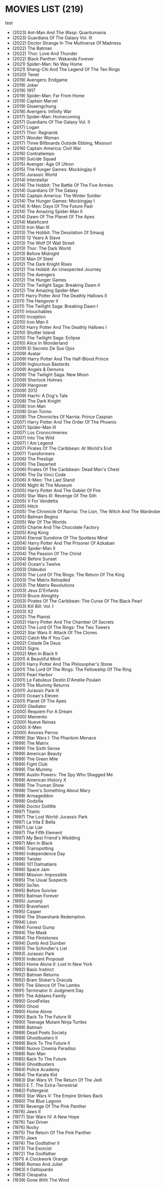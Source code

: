 # MOVIES LIST (219)
test
- (2023) Ant-Man And The Wasp: Quantumania
- (2023) Guardians Of The Galaxy Vol. III
- (2022) Doctor Strange In The Multiverse Of Madness 
- (2022) The Batman
- (2022) Thor: Love And Thunder
- (2022) Black Panther: Wakanda Forever
- (2021) Spider-Man: No Way Home
- (2021) Shang-Chi And The Legend Of The Ten Rings
- (2020) Tenet
- (2019) Avengers: Endgame
- (2019) Joker
- (2019) 1917
- (2019) Spider-Man: Far From Home
- (2019) Captain Marvel
- (2019) Gisaengchung
- (2018) Avengers: Infinity War
- (2017) Spider-Man: Homecoming
- (2017) Guardians Of The Galaxy Vol. II
- (2017) Logan
- (2017) Thor: Ragnarok
- (2017) Wonder Woman
- (2017) Three Billboards Outside Ebbing, Missouri
- (2016) Captain America: Civil War
- (2016) Contratiempo
- (2016) Suicide Squad
- (2015) Avenger: Age Of Ultron
- (2015) The Hunger Games: Mockingjay II
- (2015) Jurassic World
- (2014) Interstellar
- (2014) The Hobbit: The Battle Of The Five Armies
- (2014) Guardians Of The Galaxy 
- (2014) Captain America: The Winter Soldier
- (2014) The Hunger Games: Mockingjay I
- (2014) X-Men: Days Of The Future Past
- (2014) The Amazing Spider-Man II
- (2014) Dawn Of The Planet Of The Apes
- (2014) Maleficent
- (2013) Iron Man III
- (2013) The Hobbit: The Desolation Of Smaug
- (2013) 12 Years A Slave
- (2013) The Wolf Of Wall Street
- (2013) Thor: The Dark World
- (2013) Before Midnight
- (2013) Man Of Steel
- (2012) The Dark Knight Rises
- (2012) The Hobbit: An Unexpected Journey
- (2012) The Avengers
- (2012) The Hunger Games
- (2012) The Twilight Saga: Breaking Dawn II
- (2012) The Amazing Spider-Man
- (2011) Harry Potter And The Deathly Hallows II
- (2011) The Hangover II
- (2011) The Twilight Saga: Breaking Dawn I
- (2011) Intouchables
- (2010) Inception
- (2010) Iron Man II
- (2010) Harry Potter And The Deathly Hallows I
- (2010) Shutter Island
- (2010) The Twilight Saga: Eclipse
- (2010) Alice In Wonderland
- (2009) El Secreto De Sus Ojos
- (2009) Avatar
- (2009) Harry Potter And The Half-Blood Prince
- (2009) Inglourious Basterds
- (2009) Angels & Demons
- (2009) The Twilight Saga: New Moon
- (2009) Sherlock Holmes
- (2009) Hangover
- (2009) 2012
- (2009) Hachi: A Dog's Tale
- (2008) The Dark Knight
- (2008) Iron Man
- (2008) Gran Torino
- (2008) The Chronicles Of Narnia: Prince Caspian
- (2007) Harry Potter And The Order Of The Phoenix
- (2007) Spider-Man III
- (2007) Los Cronocrímenes
- (2007) Into The Wild
- (2007) I Am Legend
- (2007) Pirates Of The Caribbean: At World's End
- (2007) Transformers
- (2006) The Prestige
- (2006) The Departed
- (2006) Pirates Of The Caribbean: Dead Man's Chest
- (2006) The Da Vinci Code
- (2006) X-Men: The Last Stand
- (2006) Night At The Museum
- (2005) Harry Potter And The Goblet Of Fire
- (2005) Star Wars III: Revenge Of The Sith
- (2005) V For Vendetta
- (2005) Hitch
- (2005) The Chronicle Of Narnia: The Lion, The Witch And The Wardrobe
- (2005) Batman Begins
- (2005) War Of The Worlds
- (2005) Charlie And The Chocolate Factory
- (2005) King Kong
- (2004) Eternal Sunshine Of The Spotless Mind
- (2004) Harry Potter And The Prisoner Of Azkaban
- (2004) Spider-Man II
- (2004) The Passion Of The Christ
- (2004) Before Sunset
- (2004) Ocean's Twelve
- (2003) Oldeuboi
- (2003) The Lord Of The Rings: The Return Of The King
- (2003) The Matrix Reloaded
- (2003) The Matrix Revolutions
- (2003) Jeux D'Enfants
- (2003) Bruce Almighty
- (2003) Pirates Of The Caribbean: The Curse Of The Black Pearl
- (2003) Kill Bill: Vol. I
- (2003) X2
- (2002) The Pianist
- (2002) Harry Potter And The Chamber Of Secrets
- (2002) The Lord Of The Rings: The Two Towers
- (2002) Star Wars II: Attack Of The Clones
- (2002) Catch Me If You Can
- (2002) Cidade De Deus
- (2002) Signs
- (2002) Men In Black II
- (2001) A Beautiful Mind
- (2001) Harry Potter And The Philosopher's Stone
- (2001) The Lord Of The Rings: The Fellowship Of The Ring
- (2001) Pearl Harbor
- (2001) Le Fabuleux Destin D'Amélie Poulain
- (2001) The Mummy Returns
- (2001) Jurassic Park III
- (2001) Ocean's Eleven
- (2001) Planet Of The Apes
- (2000) Gladiator
- (2000) Requiem For A Dream
- (2000) Memento
- (2000) Nueve Reinas
- (2000) X-Men
- (2000) Amores Perros
- (1999) Star Wars I: The Phantom Menace
- (1999) The Matrix
- (1999) The Sixth Sense
- (1999) American Beauty
- (1999) The Green Mile
- (1999) Fight Club
- (1999) The Mummy
- (1999) Austin Powers: The Spy Who Shagged Me
- (1998) American History X
- (1998) The Truman Show
- (1998) There's Something About Mary
- (1998) Armageddon
- (1998) Godzilla
- (1998) Doctor Dolittle
- (1997) Titanic
- (1997) The Lost World: Jurassic Park
- (1997) La Vita È Bella
- (1997) Liar Liar
- (1997) The Fifth Element
- (1997) My Best Friend's Wedding
- (1997) Men In Black
- (1996) Trainspotting
- (1996) Independence Day
- (1996) Twister
- (1996) 101 Dalmatians
- (1996) Space Jam
- (1996) Mission: Impossible
- (1995) The Usual Suspects
- (1995) Se7en
- (1995) Before Sunrise
- (1995) Batman Forever
- (1995) Jumanji
- (1995) Braveheart
- (1995) Casper
- (1994) The Shawshank Redemption
- (1994) Léon
- (1994) Forrest Gump
- (1994) The Mask
- (1994) The Flintstones
- (1994) Dumb And Dumber
- (1993) The Schindler's List
- (1993) Jurassic Park
- (1993) Indecent Proposal
- (1992) Home Alone II: Lost In New York
- (1992) Basic Instinct
- (1992) Batman Returns
- (1992) Bram Stoker's Dracula
- (1991) The Silence Of The Lambs
- (1991) Terminator II: Judgment Day
- (1991) The Addams Family
- (1990) GoodFellas
- (1990) Ghost
- (1990) Home Alone
- (1990) Back To The Future III
- (1990) Teenage Mutant Ninja Turtles
- (1989) Batman
- (1989) Dead Poets Society
- (1989) Ghostbusters II
- (1989) Back To The Future II
- (1988) Nuovo Cinema Paradiso
- (1988) Rain Man
- (1985) Back To The Future
- (1984) Ghostbusters
- (1984) Police Academy
- (1984) The Karate Kid
- (1983) Star Wars VI: The Return Of The Jedi
- (1982) E.T. The Extra-Terrestrial
- (1982) Poltergeist
- (1980) Star Wars V: The Empire Strikes Back
- (1980) The Blue Lagoon
- (1978) Revenge Of The Pink Panther
- (1978) Jaws II
- (1977) Star Wars IV: A New Hope
- (1976) Taxi Driver
- (1976) Rocky
- (1975) The Return Of The Pink Panther
- (1975) Jaws
- (1974) The Godfather II
- (1973) The Exorcist
- (1972) The Godfather
- (1971) A Clockwork Orange
- (1968) Romeo And Juliet
- (1963) Il Gattopardo
- (1963) Cleopatra
- (1939) Gone With The Wind